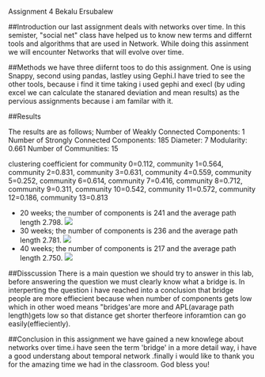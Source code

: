 Assignment 4
Bekalu Ersubalew

##Introduction
our last assignment deals with networks over time. In this semister, "social net" class have
helped us to know new terms and differnt tools and algorithms that are used in Network. 
While doing this assinment we will encounter Networks that will evolve over time.


##Methods
 we have three  diifernt toos to do this assignment. One is using Snappy, 
second using pandas, lastley using Gephi.I  have tried to see the other tools,
 because i find it time taking i used gephi and execl (by uding excel we can
calculate  the stanared deviation and mean results) as the pervious assignments 
because i am familar with it.

##Results

The results are as follows;
Number of Weakly Connected Components: 1
Number of Strongly Connected Components: 185
Diameter: 7
Modularity: 0.661
Number of Communities: 15

clustering coefficient for community 0=0.112, community 1=0.564, community 2=0.831, community 3=0.631, community 4=0.559, community 5=0.252, community 6=0.614, community 7=0.416, community 8=0.712, community 9=0.311, community 10=0.542, community 11=0.572, community 12=0.186, community 13=0.813

- 20 weeks; the number of components is 241 and the average path length 2.798.
![](20weekbekalu.png)
- 30 weeks; the number of components is 236 and the average path length 2.781.
![](30weekbekalu.png)
- 40 weeks; the number of components is 217 and the average path length 2.750.
![](40weekbekalu.png)


##Disscussion
There is a main question we should try to answer in this lab, 
before answering the question we must clearly know what a bridge is.
 In interperting the question i have reached into a conclusion that 
bridge people are more effiecient because when number of components gets low which in other woed means "bridges'are more and APL(avarage path length)gets low so that distance get shorter therfeore  inforamtion can go easily(effieciently).


##Conclusion
in this assignment we have gained a new knowlege about networks over time.i have seen the term 'bridge'
 in a more detail way, i have a good understang about temporal network .finally  i would like to thank you 
for the amazing time we had in the classroom. God bless you!



